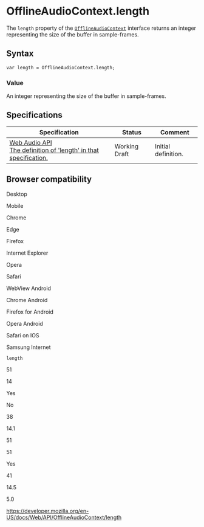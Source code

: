 OfflineAudioContext.length
==========================

The `length` property of the [`OfflineAudioContext`](../offlineaudiocontext) interface returns an integer representing the size of the buffer in sample-frames.

Syntax
------

    var length = OfflineAudioContext.length;

### Value

An integer representing the size of the buffer in sample-frames.

Specifications
--------------

<table><thead><tr class="header"><th>Specification</th><th>Status</th><th>Comment</th></tr></thead><tbody><tr class="odd"><td><a href="https://webaudio.github.io/web-audio-api/#dom-offlineaudiocontext-length">Web Audio API<br />
<span class="small">The definition of 'length' in that specification.</span></a></td><td><span class="spec-wd">Working Draft</span></td><td>Initial definition.</td></tr></tbody></table>

Browser compatibility
---------------------

Desktop

Mobile

Chrome

Edge

Firefox

Internet Explorer

Opera

Safari

WebView Android

Chrome Android

Firefox for Android

Opera Android

Safari on IOS

Samsung Internet

`length`

51

14

Yes

No

38

14.1

51

51

Yes

41

14.5

5.0

<a href="https://developer.mozilla.org/en-US/docs/Web/API/OfflineAudioContext/length" class="_attribution-link">https://developer.mozilla.org/en-US/docs/Web/API/OfflineAudioContext/length</a>
